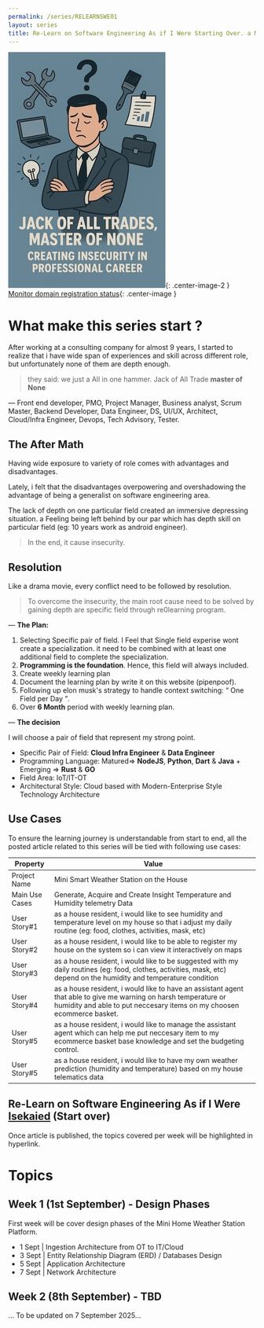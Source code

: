 ```yaml
---
permalink: /series/RELEARNSWE01
layout: series
title: Re-Learn on Software Engineering As if I Were Starting Over. a Mini Home Weather Station with Enterprise Modern Architecture
---
```


![postimage](/assets/images/series/banner1.jpg){: .center-image-2 }
[Monitor domain registration status](/assets/images/series/banner1.jpg){: .center-image }


# What make this series start ?

After working at a consulting company for almost 9 years, I started to realize that i have wide span of experiences and skill across different role, but unfortunately none of them are depth enough.

> they said: we just a All in one hammer. Jack of All Trade **master of None**

&mdash; Front end developer, PMO, Project Manager, Business analyst, Scrum Master, Backend Developer, Data Engineer, DS, UI/UX, Architect, Cloud/Infra Engineer, Devops, Tech Advisory, Tester.



## The After Math

Having wide exposure to variety of role comes with advantages and disadvantages. 

Lately, i felt that the disadvantages overpowering and overshadowing the advantage of being a generalist on software engineering area.

The lack of depth on one particular field created an immersive depressing situation. a Feeling being left behind by our par which has depth skill on particular field (eg: 10 years work as android engineer).

> In the end, it cause insecurity.

## Resolution

Like a drama movie, every conflict need to be followed by resolution. 

> To overcome the insecurity, the main root cause need to be solved by gaining depth are specific field through re0learning program.

&mdash; **The Plan:**

1. Selecting Specific pair of field. I Feel that Single field experise wont create a specialization. it need to be combined with at least one additional field to complete the specialization.
2. **Programming is the foundation**. Hence, this field will always included.
3. Create weekly learning plan
4. Document the learning plan by write it on this website (pipenpoof).
5. Following up elon musk's strategy to handle context switching: <q> One Field per Day </q>. 
6. Over **6 Month** period with weekly learning plan.

&mdash; **The decision**

  I will choose a pair of field that represent my strong point.

- Specific Pair of Field: **Cloud Infra Engineer** & **Data Engineer**
- Programming Language: Matured=> **NodeJS**, **Python**, **Dart** & **Java** + Emerging => **Rust** & **GO**
- Field Area: IoT/IT-OT
- Architectural Style: Cloud based with Modern-Enterprise Style Technology Architecture

## Use Cases

To ensure the learning journey is understandable from start to end, all the posted article related to this series will be tied with following use cases:

| Property | Value  | 
|----|----------|
| Project Name  | Mini Smart Weather Station on the House   | 
| Main Use Cases  | Generate, Acquire and Create Insight Temperature and Humidity telemetry Data  | 
| User Story#1 | as a house resident, i would like to see humidity and temperature level on my house so that i adjust my daily routine (eg: food, clothes, activities, mask, etc)  | 
| User Story#2 | as a house resident, i would like to be able to register my house on the system so i can view it interactively on maps | 
| User Story#3 | as a house resident, i would like to be suggested with my daily routines (eg: food, clothes, activities, mask, etc) depend on the humidity and temperature condition  | 
| User Story#4 | as a house resident, i would like to have an assistant agent that able to give me warning on harsh temperature or humidity and able to put neccesary items on my choosen ecommerce basket.  | 
| User Story#5 | as a house resident, i would like to manage the assistant agent which can help me put neccesary item to my ecommerce basket base knowledge and set the budgeting control.  | 
| User Story#5 | as a house resident, i would like to have my own weather prediction (humidity and temperature) based on my house telematics data  | 

<h2>Re-Learn on Software Engineering As if I Were <u>Isekaied</u> (Start over)</h2>

Once article is published, the topics covered per week will be highlighted in hyperlink.

# Topics

## Week 1 (1st September) - Design Phases 


First week will be cover design phases of the Mini Home Weather Station Platform.

- 1 Sept | Ingestion Architecture from OT to IT/Cloud
- 3 Sept | Entity Relationship Diagram (ERD) / Databases Design
- 5 Sept | Application Architecture
- 7 Sept | Network Architecture

## Week 2 (8th September) - TBD

... To be updated on 7 September 2025...